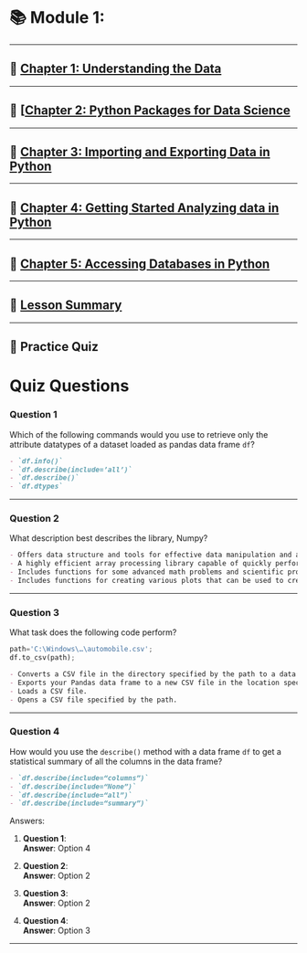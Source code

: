 # 📚 Module 1:

---


## 🌟 [Chapter 1: Understanding the Data](Chapter1.md)

---

## 🌟 [[Chapter 2: Python Packages for Data Science](Chapter2.md)

---

## 🌟 [Chapter 3: Importing and Exporting Data in Python](Chapter3.md)

---
  
## 🌟 [Chapter 4: Getting Started Analyzing data in Python](Chapter4.md)

---

## 🌟 [Chapter 5: Accessing Databases in Python](Chapter4.md)

---

## 🌟 [Lesson Summary](Lesson%20Summary.md)

---

## 🌟 Practice Quiz

# Quiz Questions

### **Question 1**
Which of the following commands would you use to retrieve only the attribute datatypes of a dataset loaded as pandas data frame `df`?

```markdown
- `df.info()`
- `df.describe(include=’all’)`
- `df.describe()`
- `df.dtypes`
```

---

### **Question 2**
What description best describes the library, Numpy?

```markdown
- Offers data structure and tools for effective data manipulation and analysis. It provides fast access to structured data.
- A highly efficient array processing library capable of quickly performing mathematical transformation functions on single or multi-dimensional arrays.
- Includes functions for some advanced math problems and scientific processes.
- Includes functions for creating various plots that can be used to create different visualizations for the dataset.
```

---

### **Question 3**
What task does the following code perform?

```python
path='C:\Windows\…\automobile.csv';
df.to_csv(path);
```

```markdown
- Converts a CSV file in the directory specified by the path to a data frame.
- Exports your Pandas data frame to a new CSV file in the location specified by the variable path.
- Loads a CSV file.
- Opens a CSV file specified by the path.
```

---

### **Question 4**
How would you use the `describe()` method with a data frame `df` to get a statistical summary of all the columns in the data frame?

```markdown
- `df.describe(include=“columns”)`
- `df.describe(include=“None”)`
- `df.describe(include=“all”)`
- `df.describe(include=“summary”)`
```
Answers:  

1. **Question 1**:  
   **Answer**: Option 4

2. **Question 2**:  
   **Answer**: Option 2

3. **Question 3**:  
   **Answer**: Option 2

4. **Question 4**:  
   **Answer**: Option 3


---
